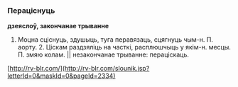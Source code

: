 ### Пераціснуць
**дзеяслоў, закончанае трыванне**

1. Моцна сціснуць, здушыць, туга перавязаць, сцягнуць чым-н. П. аорту. 2. Ціскам раздзяліць на часткі, расплюшчыць у якім-н. месцы. П. змяю колам. || незакончанае трыванне: пераціскаць.

<a rel="author">[http://rv-blr.com/](http://rv-blr.com/slounik.jsp?letterId=0&maskId=0&pageId=2334)</a>
